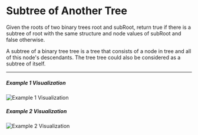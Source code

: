 # Subtree of Another Tree

Given the roots of two binary trees root and subRoot, return true if there is a subtree of root with the same structure and node values of subRoot and false otherwise.

A subtree of a binary tree tree is a tree that consists of a node in tree and all of this node's descendants. The tree tree could also be considered as a subtree of itself.

---

##### Example 1 Visualization

![Example 1 Visualization](ex1.jpg "Example 1 Visualization")

##### Example 2 Visualization

![Example 2 Visualization](ex2.jpg "Example 2 Visualization")
